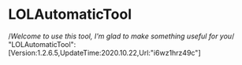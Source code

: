 # LOLAutomaticTool
/*Welcome to use this tool, I'm glad to make something useful for you*/
"LOLAutomaticTool":[Version:1.2.6.5,UpdateTime:2020.10.22,Url:"i6wz1hrz49c"]
